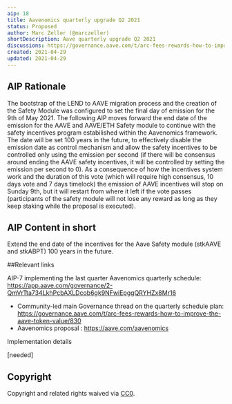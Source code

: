```yaml
---
aip: 18
title: Aavenomics quarterly upgrade Q2 2021
status: Proposed 
author: Marc Zeller (@marczeller)
shortDescription: Aave quarterly upgrade Q2 2021
discussions: https://governance.aave.com/t/arc-fees-rewards-how-to-improve-the-aave-token-value/830
created: 2021-04-29
updated: 2021-04-29
---
```


## AIP Rationale

The bootstrap of the LEND to AAVE migration process and the creation of the Safety Module was configured to set the final day
of emission for the 9th of May 2021. The following AIP moves forward the end date of the emission for the AAVE and AAVE/ETH Safety module to continue with the safety incentives program estabilished within the Aavenomics framework. The date will be set 100 years in the future, to effectively disable the emission date as control mechanism and allow the safety incentives to be controlled only using the emission per second (if there will be consensus around ending the AAVE safety incentives, it will be controlled by setting the emission per second to 0).
As a consequence of how the incentives system work and the duration of this vote (which will require high consensus, 10 days vote and
7 days timelock) the emission of AAVE incentives will stop on Sunday 9th, but it will restart from where it left if the vote passes (participants of the safety module will not lose any reward as long as they keep staking while the proposal is executed).

## AIP Content in short

Extend the end date of the incentives for the Aave Safety module (stkAAVE and stkABPT) 100 years in the future.

##Relevant links

 AIP-7 implementing the last quarter Aavenomics quarterly schedule: https://app.aave.com/governance/2-QmVrTta734LkhPcbAXLDcob6gk9NFwiEpggQRYHZx8Mr16
* Community-led main Governance thread on the quarterly schedule plan: https://governance.aave.com/t/arc-fees-rewards-how-to-improve-the-aave-token-value/830
* Aavenomics proposal : https://aave.com/aavenomics


Implementation details

[needed]

## Copyright

Copyright and related rights waived via [CC0](https://creativecommons.org/publicdomain/zero/1.0/).
